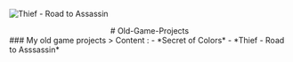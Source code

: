 ![Thief - Road to Assassin](https://img.itch.zone/aW1hZ2UvMTYxMDY0LzczOTg3MC5wbmc=/original/Z0dsIk.png)
<div align="center"># Old-Game-Projects</div>
### My old game projects
> Content : 
- *Secret of Colors*
- *Thief - Road to Asssassin*
